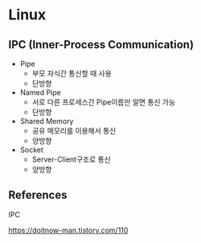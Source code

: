 # Linux

## IPC (Inner-Process Communication)

- Pipe
  - 부모 자식간 통신할 때 사용
  - 단방향
- Named Pipe
  - 서로 다른 프로세스간 Pipe이름만 알면 통신 가능
  - 단방향
- Shared Memory
  - 공유 메모리를 이용해서 통신
  - 양방향
- Socket
  - Server-Client구조로 통신
  - 양방향

## References

IPC

https://doitnow-man.tistory.com/110

